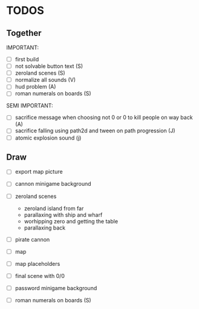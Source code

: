 # TODOS

## Together

IMPORTANT:
- [ ] first build
- [ ] not solvable button text (S)
- [ ] zeroland scenes (S)
- [ ] normalize all sounds (V)
- [ ] hud problem (A)
- [ ] roman numerals on boards (S)

SEMI IMPORTANT:
- [ ] sacrifice message when choosing not 0 or 0 to kill people on way back (A)
- [ ] sacrifice falling using path2d and tween on path progression (J)
- [ ] atomic explosion sound (j)

## Draw

- [ ] export map picture

- [ ] cannon minigame background
- [ ] zeroland scenes
  - zeroland island from far
  - parallaxing with ship and wharf
  - worhipping zero and getting the table
  - parallaxing back
- [ ] pirate cannon
- [ ] map
- [ ] map placeholders
- [ ] final scene with 0/0
- [ ] password minigame background
- [ ] roman numerals on boards (S)